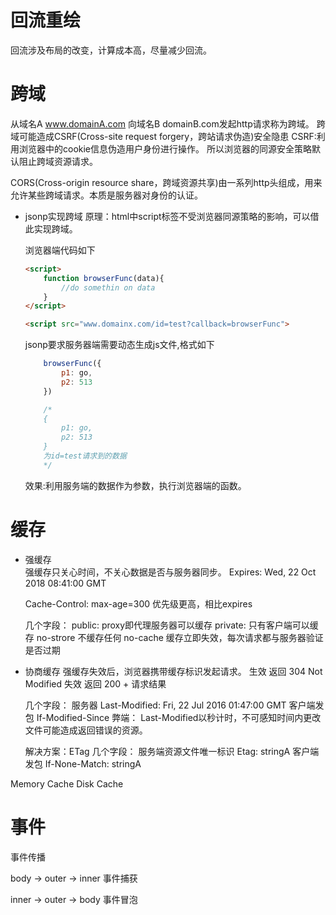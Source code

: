 # 回流重绘
回流涉及布局的改变，计算成本高，尽量减少回流。

# 跨域
从域名A www.domainA.com 向域名B domainB.com发起http请求称为跨域。
跨域可能造成CSRF(Cross-site request forgery，跨站请求伪造)安全隐患
CSRF:利用浏览器中的cookie信息伪造用户身份进行操作。
所以浏览器的同源安全策略默认阻止跨域资源请求。

CORS(Cross-origin resource share，跨域资源共享)由一系列http头组成，用来允许某些跨域请求。本质是服务器对身份的认证。

- jsonp实现跨域
    原理：html中script标签不受浏览器同源策略的影响，可以借此实现跨域。
    

    浏览器端代码如下
    ```html
    <script>
        function browserFunc(data){
            //do somethin on data
        }
    </script>

    <script src="www.domainx.com/id=test?callback=browserFunc">

    ```

    jsonp要求服务器端需要动态生成js文件,格式如下
    
    ```js
        browserFunc({
            p1: go,
            p2: 513
        })

        /*
        {
            p1: go,
            p2: 513
        }
        为id=test请求到的数据
        */
    ```

    效果:利用服务端的数据作为参数，执行浏览器端的函数。

# 缓存

- 强缓存    
    强缓存只关心时间，不关心数据是否与服务器同步。
    Expires: Wed, 22 Oct 2018 08:41:00 GMT

    Cache-Control: max-age=300
    优先级更高，相比expires
    
    几个字段：
    public: proxy即代理服务器可以缓存
    private: 只有客户端可以缓存
    no-strore 不缓存任何
    no-cache 缓存立即失效，每次请求都与服务器验证是否过期

- 协商缓存
    强缓存失效后，浏览器携带缓存标识发起请求。
    生效 返回 304 Not Modified
    失效 返回 200 + 请求结果

    几个字段：
    服务器 Last-Modified: Fri, 22 Jul 2016 01:47:00 GMT
    客户端发包 If-Modified-Since
    弊端：
    Last-Modified以秒计时，不可感知时间内更改文件可能造成返回错误的资源。
    
    解决方案：ETag
    几个字段：
    服务端资源文件唯一标识 Etag: stringA
    客户端发包 If-None-Match: stringA



Memory Cache 
Disk Cache

# 事件

事件传播

body -> outer -> inner 事件捕获

inner -> outer -> body 事件冒泡
